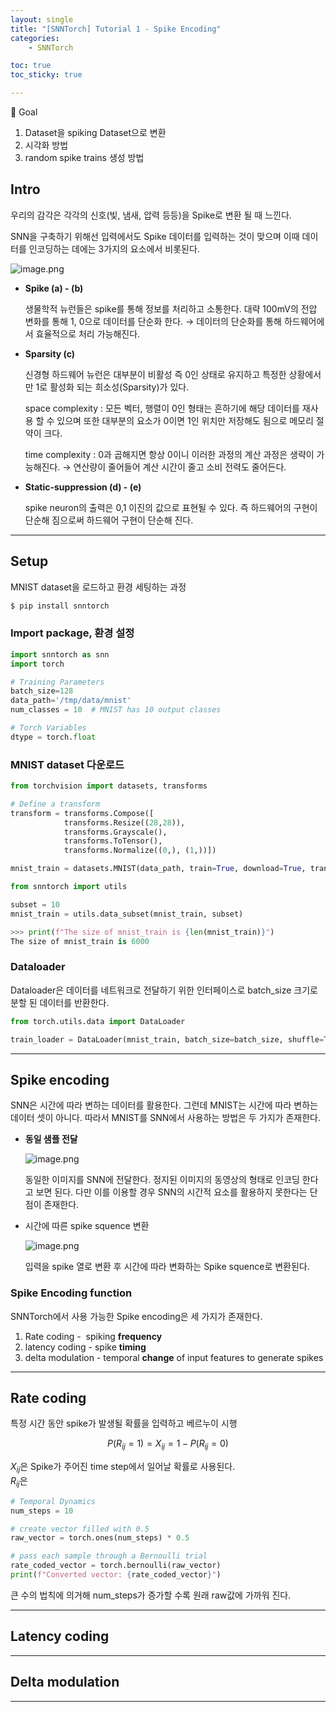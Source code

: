 ```yaml
---
layout: single
title: "[SNNTorch] Tutorial 1 - Spike Encoding"
categories: 
    - SNNTorch

toc: true
toc_sticky: true

---
```


🎯 Goal   
1) Dataset을 spiking Dataset으로 변환  
2) 시각화 방법  
3) random spike trains 생성 방법  

## Intro

우리의 감각은 각각의 신호(빛, 냄새, 압력 등등)을 Spike로 변환 될 때 느낀다.

SNN을 구축하기 위해선 입력에서도 Spike 데이터를 입력하는 것이 맞으며 이때 데이터를 인코딩하는 데에는 3가지의 요소에서 비롯된다. 

![image.png](https://prod-files-secure.s3.us-west-2.amazonaws.com/ce90ab93-92c1-4f63-bc78-f653762295c2/62c992be-4324-4e9b-98d1-e1c186593752/image.png)

- **Spike (a) - (b)**
    
    생물학적 뉴런들은 spike를 통해 정보를 처리하고 소통한다. 
    대략 100mV의 전압 변화를 통해 1, 0으로 데이터를 단순화 한다.
    → 데이터의 단순화를 통해 하드웨어에서 효율적으로 처리 가능해진다. 
    
- **Sparsity (c)**
    
    신경형 하드웨어 뉴런은 대부분이 비활성 즉 0인 상태로 유지하고 특정한 상황에서만 
    1로 활성화 되는 희소성(Sparsity)가 있다.
    
    space complexity : 모든 벡터, 행렬이 0인 형태는 흔하기에 해당 데이터를 재사용 할 수 있으며 
    또한 대부분의 요소가 0이면 1인 위치만 저장해도 됨으로 메모리 절약이 크다.
    
    time complexity : 0과 곱해지면 항상 0이니 이러한 과정의 계산 과정은 생략이 가능해진다.
    → 연산량이 줄어들어 계산 시간이 줄고 소비 전력도 줄어든다.
    
- **Static-suppression (d) - (e)**
    
    spike neuron의 출력은 0,1 이진의 값으로 표현될 수 있다. 
    즉 하드웨어의 구현이 단순해 짐으로써 하드웨어 구현이 단순해 진다.
    

---

## Setup

MNIST dataset을 로드하고 환경 세팅하는 과정

```powershell
$ pip install snntorch
```

### Import package, 환경 설정

```python
import snntorch as snn
import torch

# Training Parameters
batch_size=128
data_path='/tmp/data/mnist'
num_classes = 10  # MNIST has 10 output classes

# Torch Variables
dtype = torch.float
```

### MNIST dataset 다운로드

```python
from torchvision import datasets, transforms

# Define a transform
transform = transforms.Compose([
            transforms.Resize((28,28)),
            transforms.Grayscale(),
            transforms.ToTensor(),
            transforms.Normalize((0,), (1,))])

mnist_train = datasets.MNIST(data_path, train=True, download=True, transform=transform)
```

```python
from snntorch import utils

subset = 10
mnist_train = utils.data_subset(mnist_train, subset)

>>> print(f"The size of mnist_train is {len(mnist_train)}")
The size of mnist_train is 6000
```

### Dataloader

Dataloader은 데이터를 네트워크로 전달하기 위한 인터페이스로 batch_size 크기로 분할 된 데이터를 반환한다.

```python
from torch.utils.data import DataLoader

train_loader = DataLoader(mnist_train, batch_size=batch_size, shuffle=True)
```

---

## Spike encoding

SNN은 시간에 따라 변하는 데이터를 활용한다.
그런데 MNIST는 시간에 따라 변하는 데이터 셋이 아니다. 
따라서 MNIST를 SNN에서 사용하는 방법은 두 가지가 존재한다.

- **동일 샘플 전달**
    
    ![image.png](https://prod-files-secure.s3.us-west-2.amazonaws.com/ce90ab93-92c1-4f63-bc78-f653762295c2/04261a35-d4ce-4166-836e-de0dd90f4a08/image.png)
    
    동일한 이미지를 SNN에 전달한다. 정지된 이미지의 동영상의 형태로 인코딩 한다고 보면 된다.
    다만 이를 이용할 경우 SNN의 시간적 요소를 활용하지 못한다는 단점이 존재한다.
    
- 시간에 따른 spike squence 변환
    
    ![image.png](https://prod-files-secure.s3.us-west-2.amazonaws.com/ce90ab93-92c1-4f63-bc78-f653762295c2/bb22d3dc-da20-4f48-a821-39e494e25b08/image.png)
    
    입력을 spike 열로 변환 후 시간에 따라 변화하는 Spike squence로 변환된다.
    

### Spike Encoding function

SNNTorch에서 사용 가능한 Spike encoding은 세 가지가 존재한다.

1) Rate coding -  spiking **frequency**  
2) latency coding -  spike **timing**   
3) delta modulation -  temporal **change** of input features to generate spikes  

---

## Rate coding

특정 시간 동안 spike가 발생될 확률을 입력하고 베르누이 시행 

$$
P(R_{ij}=1)=X_{ij}=1-P(R_{ij}=0)
$$

$X_{ij}$은 Spike가 주어진 time step에서 일어날 확률로 사용된다.  
$R_{ij}$은 

```python
# Temporal Dynamics
num_steps = 10

# create vector filled with 0.5
raw_vector = torch.ones(num_steps) * 0.5

# pass each sample through a Bernoulli trial
rate_coded_vector = torch.bernoulli(raw_vector)
print(f"Converted vector: {rate_coded_vector}")
```

큰 수의 법칙에 의거해 num_steps가 증가할 수록 원래 raw값에 가까워 진다.

---

## Latency coding

---

## Delta modulation

---